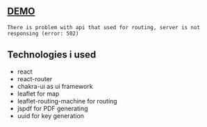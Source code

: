 ## [DEMO](https://mtctxd.github.io/maps-test-task/)
`There is problem with api that used for routing, server is not responsing (error: 502)`

## Technologies i used
- react
- react-router
- chakra-ui as ui framework
- leaflet for map
- leaflet-routing-machine for routing
- jspdf for PDF generating
- uuid for key generation

